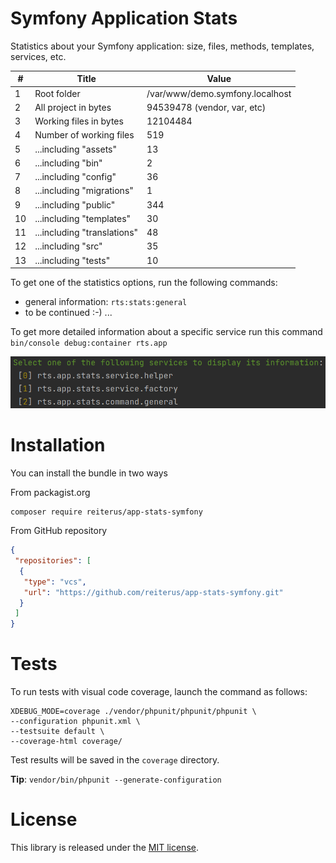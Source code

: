 # Symfony Application Stats

Statistics about your Symfony application: size, files, methods, templates, services, etc.

| #   | Title  | Value                           |
|-----| ------ |---------------------------------|
| 1   | Root folder | /var/www/demo.symfony.localhost |
| 2   | All project in bytes | 94539478 (vendor, var, etc)     |
| 3   | Working files in bytes  | 12104484                        |
| 4   | Number of working files | 519                             |
| 5   | ...including "assets" | 13                              |
| 6   | ...including "bin" | 2                               |
| 7   | ...including "config" | 36                              |
| 8   | ...including "migrations" | 1                               |
| 9   | ...including "public" | 344                             |
| 10  | ...including "templates" | 30                              |
| 11  | ...including "translations" | 48                              |
| 12  | ...including "src" | 35                              |
| 13  | ...including "tests" | 10                              |

To get one of the statistics options, run the following commands:
- general information: `rts:stats:general`
- to be continued :-) ...

To get more detailed information about a specific service run this command `bin/console debug:container rts.app`

![General Statistics](img-services.png)

# Installation
You can install the bundle in two ways

From packagist.org
```shell
composer require reiterus/app-stats-symfony
```

From GitHub repository
```json
{
 "repositories": [
  {
   "type": "vcs",
   "url": "https://github.com/reiterus/app-stats-symfony.git"
  }
 ]
}
```

# Tests

To run tests with visual code coverage, launch the command as follows:

```shell
XDEBUG_MODE=coverage ./vendor/phpunit/phpunit/phpunit \
--configuration phpunit.xml \
--testsuite default \
--coverage-html coverage/
```

Test results will be saved in the `coverage` directory.

**Tip**: `vendor/bin/phpunit --generate-configuration`

# License

This library is released under the [MIT license](LICENSE).
